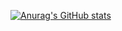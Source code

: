 [![Anurag's GitHub stats](https://github-readme-stats.vercel.app/api?username=zacharyzollman&show_icons=true&theme=discord_old_blurple)](https://github.com/anuraghazra/github-readme-stats)


<!--
**zacharyzollman/zacharyzollman** is a ✨ _special_ ✨ repository because its `README.md` (this file) appears on your GitHub profile.

Here are some ideas to get you started:

- 🔭 I’m currently working on ...
- 🌱 I’m currently learning ...
- 👯 I’m looking to collaborate on ...
- 🤔 I’m looking for help with ...
- 💬 Ask me about ...
- 📫 How to reach me: ...
- 😄 Pronouns: ...
- ⚡ Fun fact: ...
-->
